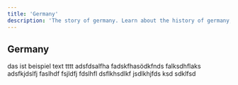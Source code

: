 ```yaml
---
title: 'Germany'
description: 'The story of germany. Learn about the history of germany, its characteristics, stereotypes, geography and people. Everything you need to know about this country.'
---
```


## Germany

das ist beispiel text tttt adsfdsalfha fadskfhasödkfnds falksdhflaks  adsfkjdslfj  faslhdf fsjldfj fdslhfl dsflkhsdlkf jsdlkhjfds ksd sdklfsd 
